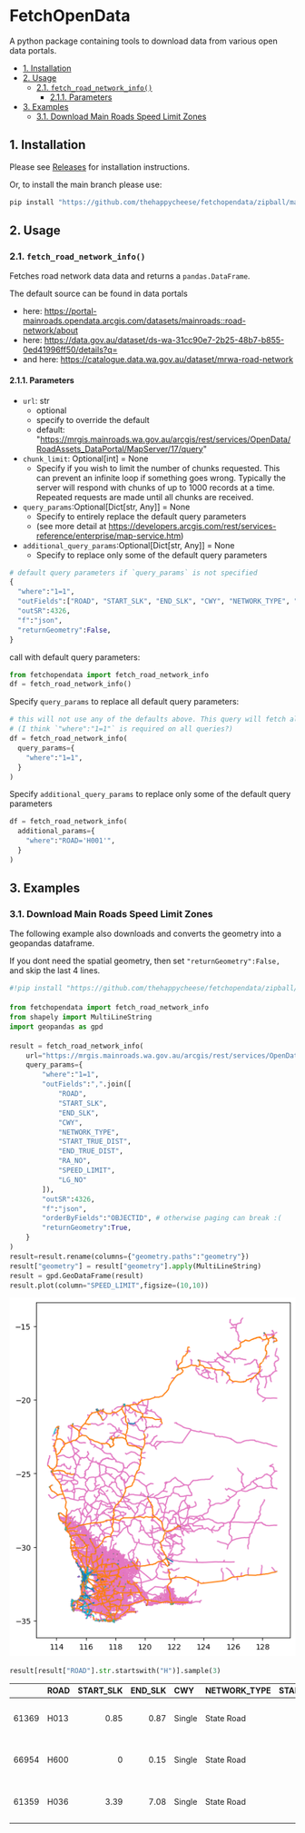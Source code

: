 # FetchOpenData <!-- omit in toc -->

A python package containing tools to download data from various open data portals.

- [1. Installation](#1-installation)
- [2. Usage](#2-usage)
  - [2.1. `fetch_road_network_info()`](#21-fetch_road_network_info)
    - [2.1.1. Parameters](#211-parameters)
- [3. Examples](#3-examples)
  - [3.1. Download Main Roads Speed Limit Zones](#31-download-main-roads-speed-limit-zones)

## 1. Installation

Please see [Releases](https://github.com/thehappycheese/fetchopendata/releases) for installation instructions.

Or, to install the main branch please use:

```bash
pip install "https://github.com/thehappycheese/fetchopendata/zipball/main/"
```

## 2. Usage

### 2.1. `fetch_road_network_info()`

Fetches road network data data and returns a `pandas.DataFrame`.

The default source can be found in data portals 
- here: https://portal-mainroads.opendata.arcgis.com/datasets/mainroads::road-network/about
- here: https://data.gov.au/dataset/ds-wa-31cc90e7-2b25-48b7-b855-0ed41996ff50/details?q=
- and here: https://catalogue.data.wa.gov.au/dataset/mrwa-road-network

#### 2.1.1. Parameters

- `url`: str
  - optional
  - specify to override the default
  - default: "https://mrgis.mainroads.wa.gov.au/arcgis/rest/services/OpenData/RoadAssets_DataPortal/MapServer/17/query"
- `chunk_limit`: Optional[int] = None
  - Specify if you wish to limit the number of chunks requested. This can prevent an infinite loop if something goes wrong. Typically the server will respond with chunks of up to 1000 records at a time. Repeated requests are made until all chunks are received.
- `query_params`:Optional[Dict[str, Any]] = None
  - Specify to entirely replace the default query parameters
  - (see more detail at https://developers.arcgis.com/rest/services-reference/enterprise/map-service.htm)
- `additional_query_params`:Optional[Dict[str, Any]] = None
  - Specify to replace only some of the default query parameters
  
```python
# default query parameters if `query_params` is not specified
{
  "where":"1=1",
  "outFields":["ROAD", "START_SLK", "END_SLK", "CWY", "NETWORK_TYPE", "START_TRUE_DIST", "END_TRUE_DIST", "RA_NO"],
  "outSR":4326,
  "f":"json",
  "returnGeometry":False,
}
```

call with default query parameters:

```python
from fetchopendata import fetch_road_network_info
df = fetch_road_network_info()
```

Specify `query_params` to replace all default query parameters:

```python
# this will not use any of the defaults above. This query will fetch all data including geometry; it is not recommended that you do this.
# (I think `"where":"1=1"` is required on all queries?)
df = fetch_road_network_info(
  query_params={
    "where":"1=1",
  }
)
```

Specify `additional_query_params` to replace only some of the default query parameters

```python
df = fetch_road_network_info(
  additional_params={
    "where":"ROAD='H001'",
  }
)
```


## 3. Examples

### 3.1. Download Main Roads Speed Limit Zones

The following example also downloads and converts the geometry into a geopandas dataframe.

If you dont need the spatial geometry, then set `"returnGeometry":False,` and skip the last 4 lines.

```python
#!pip install "https://github.com/thehappycheese/fetchopendata/zipball/main/"

from fetchopendata import fetch_road_network_info
from shapely import MultiLineString
import geopandas as gpd

result = fetch_road_network_info(
    url="https://mrgis.mainroads.wa.gov.au/arcgis/rest/services/OpenData/RoadAssets_DataPortal/MapServer/8/query",
    query_params={
        "where":"1=1",
        "outFields":",".join([
            "ROAD",
            "START_SLK",
            "END_SLK",
            "CWY",
            "NETWORK_TYPE",
            "START_TRUE_DIST",
            "END_TRUE_DIST",
            "RA_NO",
            "SPEED_LIMIT",
            "LG_NO"
        ]),
        "outSR":4326,
        "f":"json",
        "orderByFields":"OBJECTID", # otherwise paging can break :(
        "returnGeometry":True,
    }
)
result=result.rename(columns={"geometry.paths":"geometry"})
result["geometry"] = result["geometry"].apply(MultiLineString)
result = gpd.GeoDataFrame(result)
result.plot(column="SPEED_LIMIT",figsize=(10,10))
```

![Plot of Speed Limits](./readme-extras/example-speed-zones.png)

```python
result[result["ROAD"].str.startswith("H")].sample(3)
```

|       | ROAD | START_SLK | END_SLK | CWY    | NETWORK_TYPE | START_TRUE_DIST | END_TRUE_DIST | RA_NO | SPEED_LIMIT | LG_NO | geometry                                                        |
| ----: | :--- | --------: | ------: | :----- | :----------- | --------------: | ------------: | ----: | :---------- | ----: | :-------------------------------------------------------------- |
| 61369 | H013 |      0.85 |    0.87 | Single | State Road   |            0.85 |          0.87 |    07 | 60km/h      |   129 | MULTILINESTRING ((115.88294799951457 -31.973904999856547, ...)) |
| 66954 | H600 |         0 |    0.15 | Single | State Road   |               0 |          0.15 |    07 | 100km/h     |   131 | MULTILINESTRING ((115.78322599991672 -31.81404599867531, ...))  |
| 61359 | H036 |      3.39 |    7.08 | Single | State Road   |            0.62 |          4.31 |    07 | 60km/h      |   116 | MULTILINESTRING ((115.75205299929262 -32.01611699965741, ...))  |

